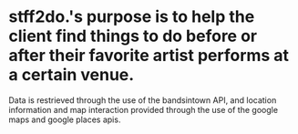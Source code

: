 # stff2do.'s purpose is to help the client find things to do before or after their favorite artist performs at a certain venue.
Data is restrieved through the use of the bandsintown API, and location information and map interaction provided through the use of the google maps and google places apis. 
